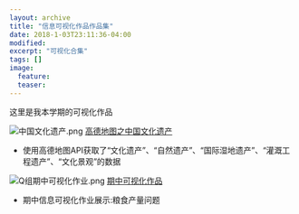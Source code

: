 ```yaml
---
layout: archive
title: "信息可视化作品作品集"
date: 2018-1-03T23:11:36-04:00
modified:
excerpt: "可视化合集"
tags: []
image: 
  feature:
  teaser:
---
```

这里是我本学期的可视化作品

![中国文化遗产.png](https://i.loli.net/2018/01/07/5a51ccfda4844.png)
[高德地图之中国文化遗产](https://public.tableau.com/profile/.66254424#!/vizhome/1_5336/1_1)
-  使用高德地图API获取了“文化遗产”、“自然遗产”、“国际湿地遗产”、“灌溉工程遗产”、“文化景观”的数据

![Q组期中可视化作业.png](https://s1.ax1x.com/2018/01/06/pEiUnP.jpg)
[期中可视化作品](https://Amadues.github.io/infovis/O组可视化作品/)
-  期中信息可视化作业展示:粮食产量问题

